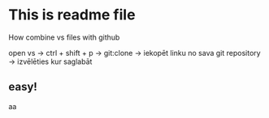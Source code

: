 
# This is readme file

How combine vs files with github

open vs -> ctrl + shift + p -> git:clone -> iekopēt linku no sava git repository -> izvēlēties kur saglabāt

## easy!

aa